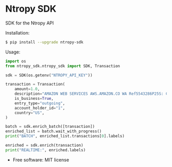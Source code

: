 # Ntropy SDK

SDK for the Ntropy API

Installation:

```bash
$ pip install --upgrade ntropy-sdk
```

Usage:

```python
import os
from ntropy_sdk.ntropy_sdk import SDK, Transaction

sdk = SDK(os.getenv("NTROPY_API_KEY"))

transaction = Transaction(
    amount=1.0,
    description="AMAZON WEB SERVICES AWS.AMAZON.CO WA Ref5543286P25S: Crd15",
    is_business=True,
    entry_type="outgoing",
    account_holder_id="1",
    country="US",
)

batch = sdk.enrich_batch([transaction])
enriched_list = batch.wait_with_progress()
print("BATCH", enriched_list.transactions[0].labels)

enriched = sdk.enrich(transaction)
print("REALTIME:", enriched.labels)
```

* Free software: MIT license


